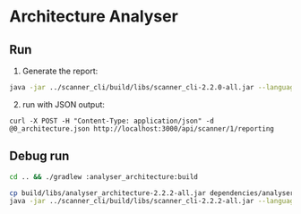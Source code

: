 # Architecture Analyser

## Run

1. Generate the report:

```bash
java -jar ../scanner_cli/build/libs/scanner_cli-2.2.0-all.jar --language=go --type=architecture --output=http --server-url=http://localhost:3000 --path=. 
```

2. run with JSON output:

```
curl -X POST -H "Content-Type: application/json" -d @0_architecture.json http://localhost:3000/api/scanner/1/reporting
```

## Debug run

```bash
cd .. && ./gradlew :analyser_architecture:build
```


```bash
cp build/libs/analyser_architecture-2.2.2-all.jar dependencies/analysers
java -jar ../scanner_cli/build/libs/scanner_cli-2.2.2-all.jar --language=kotlin --type=architecture --output=json --path=/Users/phodal/test/Bilibili-Go-Backup/app 
```
